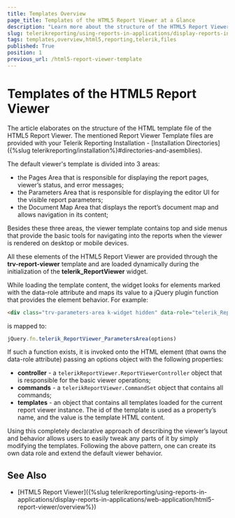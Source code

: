 ```yaml
---
title: Templates Overview
page_title: Templates of the HTML5 Report Viewer at a Glance
description: "Learn more about the structure of the HTML5 Report Viewer Templates in Telerik Reporting and where the template files get deployed with the installation."
slug: telerikreporting/using-reports-in-applications/display-reports-in-applications/web-application/html5-report-viewer/customizing/styling-and-appearance/templates-overview
tags: templates,overview,html5,reporting,telerik,files
published: True
position: 1
previous_url: /html5-report-viewer-template
---
```


# Templates of the HTML5 Report Viewer

The article elaborates on the structure of the HTML template file of the HTML5 Report Viewer. The mentioned Report Viewer Template files are provided with your Telerik Reporting Installation - [Installation Directories]({%slug telerikreporting/installation%}#directories-and-asemblies).

The default viewer's template is divided into 3 areas:

* the Pages Area that is responsible for displaying the report pages, viewer’s status, and error messages;
* the Parameters Area that is responsible for displaying the editor UI for the visible report parameters;
* the Document Map Area that displays the report’s document map and allows navigation in its content;

Besides these three areas, the viewer template contains top and side menus that provide the basic tools for navigating into the reports when the viewer is rendered on desktop or mobile devices.

All these elements of the HTML5 Report Viewer are provided through the __trv-report-viewer__ template and are loaded dynamically during the initialization of the __telerik_ReportViewer__ widget.

While loading the template content, the widget looks for elements marked with the data-role attribute and maps its value to a jQuery plugin function that provides the element behavior. For example:

````HTML
<div class="trv-parameters-area k-widget hidden" data-role="telerik_ReportViewer_ParametersArea"> … </div>
````

is mapped to:

````JavaScript
jQuery.fn.telerik_ReportViewer_ParametersArea(options)
````

If such a function exists, it is invoked onto the HTML element (that owns the data-role attribute) passing an options object with the following properties:

* __controller__ - a `telerikReportViewer.ReportViewerController` object that is responsible for the basic viewer operations;
* __commands__ - a `telerikReportViewer.CommandSet` object that contains all commands;
* __templates__ - an object that contains all templates loaded for the current report viewer instance. The id of the template is used as a property’s name, and the value is the template HTML content.

Using this completely declarative approach of describing the viewer’s layout and behavior allows users to easily tweak any parts of it by simply modifying the templates. Following the above pattern, one can create its own data role and extend the default viewer behavior.

## See Also

* [HTML5 Report Viewer]({%slug telerikreporting/using-reports-in-applications/display-reports-in-applications/web-application/html5-report-viewer/overview%})
